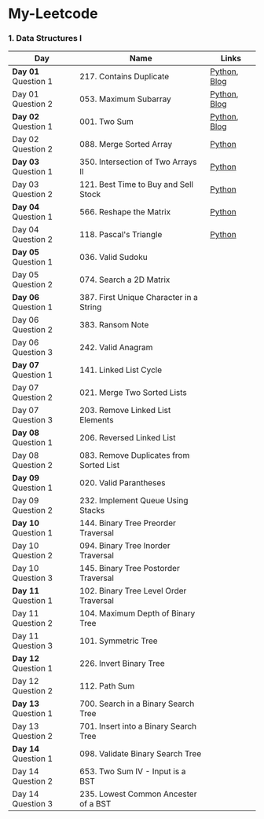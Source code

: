 # My-Leetcode
### 1. Data Structures I
| Day               | Name                      | Links |
|-------------------|---------------------------|------------|
| **Day 01** Question 1  | 217. Contains Duplicate  | [Python](https://github.com/nazianafis/My-LeetCode/blob/main/217_Contains_Duplicate.py), [Blog](https://nazianafis.medium.com/217-contains-duplicate-11deb6f066bb) |
| Day 01 Question 2  | 053. Maximum Subarray    | [Python](https://github.com/nazianafis/My-LeetCode/blob/main/53-Maximum-Subarray.py), [Blog](https://nazianafis.medium.com/53-maximum-subarray-61675c4ddaa3)    |
| **Day 02** Question 1  | 001. Two Sum             | [Python](https://github.com/nazianafis/My-LeetCode/blob/main/1-Two-Sum.py), [Blog](https://nazianafis.medium.com/1-two-sum-39b232cabec4)
| Day 02 Question 2  | 088. Merge Sorted Array  | [Python](https://github.com/nazianafis/My-LeetCode/blob/main/88-Merge-Sorted-Array.py) |
| **Day 03** Question 1  | 350. Intersection of Two Arrays II    | [Python](https://github.com/nazianafis/My-LeetCode/blob/main/350-Intersection-of-Two-Arrays-II.py) |
| Day 03 Question 2  | 121. Best Time to Buy and Sell Stock  | [Python](https://github.com/nazianafis/My-LeetCode/blob/main/121-Best-Time-to-Buy-and-Sell-Stock.py) |
| **Day 04** Question 1 | 566. Reshape the Matrix   | [Python](https://github.com/nazianafis/My-LeetCode/blob/main/566-Reshape-the-Matrix.py) |
| Day 04 Question 2 | 118. Pascal's Triangle    | [Python](https://github.com/nazianafis/My-LeetCode/blob/main/118-Pascals-Triangle.py) |
| **Day 05** Question 1 | 036. Valid Sudoku         |  |
| Day 05 Question 2 | 074. Search a 2D Matrix   |  |
| **Day 06** Question 1 | 387. First Unique Character in a String |  |
| Day 06 Question 2 | 383. Ransom Note          |  |
| Day 06 Question 3 | 242. Valid Anagram        |  |
| **Day 07** Question 1 | 141. Linked List Cycle    |  |
| Day 07 Question 2 | 021. Merge Two Sorted Lists |  |
| Day 07 Question 3 | 203. Remove Linked List Elements |  |
| **Day 08** Question 1 | 206. Reversed Linked List |  |
| Day 08 Question 2 | 083. Remove Duplicates from Sorted List |  |
| **Day 09** Question 1 | 020. Valid Parantheses    |  |
| Day 09 Question 2 | 232. Implement Queue Using Stacks |  |
| **Day 10** Question 1 | 144. Binary Tree Preorder Traversal |  |
| Day 10 Question 2 | 094. Binary Tree Inorder Traversal |  |
| Day 10 Question 3 | 145. Binary Tree Postorder Traversal |  |
| **Day 11** Question 1 | 102. Binary Tree Level Order Traversal |  |
| Day 11 Question 2 | 104. Maximum Depth of Binary Tree |  |
| Day 11 Question 3 | 101. Symmetric Tree       |  |
| **Day 12** Question 1 | 226. Invert Binary Tree   |  |
| Day 12 Question 2 | 112. Path Sum             |  |
| **Day 13** Question 1 | 700. Search in a Binary Search Tree |  |
| Day 13 Question 2 | 701. Insert into a Binary Search Tree |  |
| **Day 14** Question 1 | 098. Validate Binary Search Tree |  |
| Day 14 Question 2 | 653. Two Sum IV - Input is a BST |  |
| Day 14 Question 3 | 235. Lowest Common Ancester of a BST |  |
